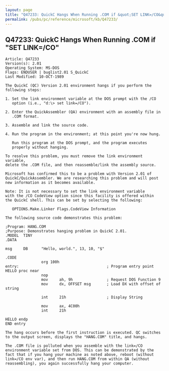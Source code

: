 ```yaml
---
layout: page
title: "Q47233: QuickC Hangs When Running .COM if &quot;SET LINK=/CO&quot;"
permalink: /pubs/pc/reference/microsoft/kb/Q47233/
---
```


## Q47233: QuickC Hangs When Running .COM if &quot;SET LINK=/CO&quot;

	Article: Q47233
	Version(s): 2.01
	Operating System: MS-DOS
	Flags: ENDUSER | buglist2.01 S_QuickC
	Last Modified: 10-OCT-1989
	
	The QuickC (QC) Version 2.01 environment hangs if you perform the
	following steps:
	
	1. Set the link environment variable at the DOS prompt with the /CO
	   option (i.e., "d:\> set link=/CO").
	
	2. Enter the QuickAssembler (QA) environment with an assembly file in
	   .COM format.
	
	3. Assemble and link the source code.
	
	4. Run the program in the environment; at this point you're now hung.
	
	   Run this program at the DOS prompt, and the program executes
	   properly without hanging.
	
	To resolve this problem, you must remove the link environment variable,
	delete the .COM file, and then reassemble/link the assembly source.
	
	Microsoft has confirmed this to be a problem with Version 2.01 of
	QuickC/QuickAssembler. We are researching this problem and will post
	new information as it becomes available.
	
	Note: It is not necessary to set the link environment variable
	with the /CO CodeView option since this facility is offered within
	the QuickC shell. This can be set by selecting the following:
	
	   OPTIONS.Make.Linker Flags.CodeView Information
	
	The following source code demonstrates this problem:
	
	;Program: HANG.COM
	;Purpose: Demonstrates hanging problem in QuickC 2.01.
	.MODEL  TINY
	.DATA
	
	msg     DB      "Hello, world.", 13, 10, "$"
	
	.CODE
	                org 100h
	entry:                                       ; Program entry point
	HELLO proc near
	                nop
	                mov     ah, 9h               ; Request DOS Function 9
	                mov     dx, OFFSET msg       ; Load DX with offset of string
	
	                int     21h                  ; Display String
	
	                mov     ax, 4C00h
	                int     21h
	
	HELLO endp
	END entry
	
	The hang occurs before the first instruction is executed. QC switches
	to the output screen, displays the "HANG.COM" title, and hangs.
	
	The .COM file is polluted when you assemble with the link=/CO
	environment variable set from DOS. This can be demonstrated by the
	fact that if you hang your machine as noted above, reboot (without
	link=/CO env var), and then run HANG.COM from within QA (without
	reassembling), you again successfully hang your computer.

